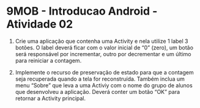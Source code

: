 # 9MOB - Introducao Android - Atividade 02

1. Crie uma aplicação que contenha uma Activity e nela utilize 1 label 3 botões. O label
deverá ficar com o valor inicial de “0” (zero), um botão será responsável por
incrementar, outro por decrementar e um último para reiniciar a contagem.

2. Implemente o recurso de preservação de estado para que a contagem seja
recuperada quando a tela for reconstruída. Também inclua um menu “Sobre” que
leva a uma Activiy com o nome do grupo de alunos que desenvolveu a aplicação.
Deverá conter um botão “OK” para retornar a Activity principal.
